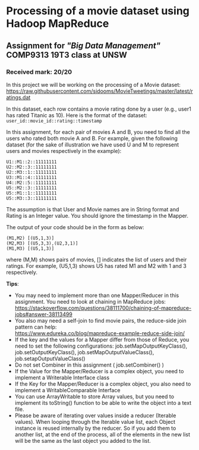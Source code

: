 # Processing of a movie dataset using Hadoop MapReduce
## Assignment for *"Big Data Management"* COMP9313 19T3 class at UNSW
### Received mark: 20/20

In this project we will be working on the processing of a Movie dataset:  
https://raw.githubusercontent.com/sidooms/MovieTweetings/master/latest/ratings.dat

In this dataset, each row contains a movie rating done by a user (e.g., user1 has rated Titanic as 10). Here is the format of the dataset: `user_id::movie_id::rating::timestamp`

In this assignment, for each pair of movies A and B, you need to find all the users who rated both movie A and B. For example, given the following dataset (for the sake of illustration we have used U and M to represent users and movies respectively in the example):
```
U1::M1::2::11111111
U2::M2::3::11111111
U2::M3::1::11111111
U3::M1::4::11111111
U4::M2::5::11111111
U5::M2::3::11111111
U5::M1::1::11111111
U5::M3::3::11111111
```
The assumption is that User and Movie names are in String format and Rating is an Integer value. You should ignore the timestamp in the Mapper.

The output of your code should be in the form as below:
```
(M1,M2) [(U5,1,3)]
(M2,M3) [(U5,3,3),(U2,3,1)]
(M1,M3) [(U5,1,3)]
```
where (M,M) shows pairs of movies, [] indicates the list of users and their ratings. For example, (U5,1,3) shows U5 has rated M1 and M2 with 1 and 3 respectively.

**Tips**:
* You may need to implement more than one Mapper/Reducer in this assignment. You need to look at chaining in MapReduce jobs:   https://stackoverflow.com/questions/38111700/chaining-of-mapreduce-jobs#answer-38113499
* You also may need a self-join to find movie pairs, the reduce-side join pattern can help:  
https://www.edureka.co/blog/mapreduce-example-reduce-side-join/
* If the key and the values for a Mapper differ from those of Reduce, you need to set the following configurations:
job.setMapOutputKeyClass(), job.setOutputKeyClass(), job.setMapOutputValueClass(), job.setapOutputValueClass()
* Do not set Combiner in this assignment ( job.setCombiner() )
* If the Value for the Mapper/Reducer is a complex object, you need to implement a Writerable Interface class
* If the Key for the Mapper/Reducer is a complex object, you also need to implement a WritableComparable Interface
* You can use ArrayWritable to store Array values, but you need to implement its toString() function to be able to write the object into a text file.
* Please be aware of iterating over values inside a reducer (Iterable<MyWritable> values). When looping through the Iterable value list, each Object instance is reused internally by the reducer. So if you add them to another list, at the end of the process, all of the elements in the new list will be the same as the last object you added to the list.

